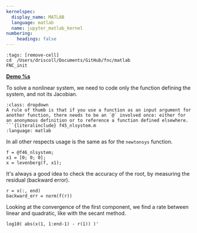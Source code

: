 ```yaml
---
kernelspec:
  display_name: MATLAB
  language: matlab
  name: jupyter_matlab_kernel
numbering:
    headings: false
---
```

```{code-cell}
:tags: [remove-cell]
cd  /Users/driscoll/Documents/GitHub/fnc/matlab
FNC_init
```
[**Demo %s**](#demo-quasi-levenberg)


To solve a nonlinear system, we need to code only the function defining the system, and not its Jacobian.
```{tip}
:class: dropdown
A rule of thumb is that if you use a function as an input argument for another function, there needs to be an `@` involved once: either for an anonymous definition or to reference a function defined elsewhere. 
```{literalinclude} f45_nlsystem.m
:language: matlab
```
In all other respects usage is the same as for the `newtonsys` function.
```{code-cell}
f = @f46_nlsystem;
x1 = [0; 0; 0];   
x = levenberg(f, x1);
```
It's always a good idea to check the accuracy of the root, by measuring the residual (backward error).
```{code-cell}
r = x(:, end)
backward_err = norm(f(r))
```
Looking at the convergence of the first component, we find a rate between linear and quadratic, like with the secant method.
```{code-cell}
log10( abs(x(1, 1:end-1) - r(1)) )'
```
